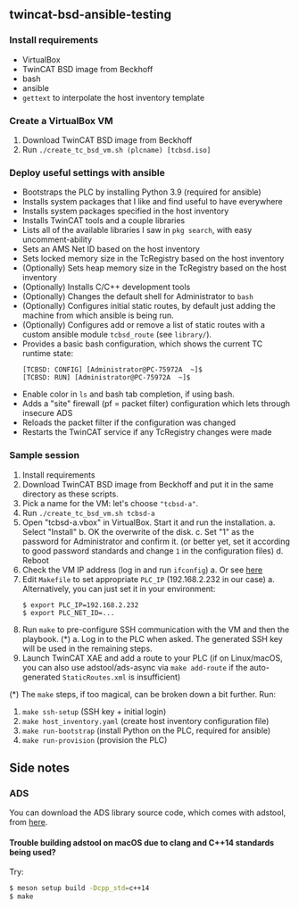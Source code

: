 ## twincat-bsd-ansible-testing

### Install requirements

* VirtualBox
* TwinCAT BSD image from Beckhoff
* bash
* ansible
* ``gettext`` to interpolate the host inventory template

### Create a VirtualBox VM

1. Download TwinCAT BSD image from Beckhoff
2. Run ``./create_tc_bsd_vm.sh (plcname) [tcbsd.iso]``

### Deploy useful settings with ansible

* Bootstraps the PLC by installing Python 3.9 (required for ansible)
* Installs system packages that I like and find useful to have everywhere
* Installs system packages specified in the host inventory
* Installs TwinCAT tools and a couple libraries
* Lists all of the available libraries I saw in `pkg search`, with easy uncomment-ability
* Sets an AMS Net ID based on the host inventory
* Sets locked memory size in the TcRegistry based on the host inventory
* (Optionally) Sets heap memory size in the TcRegistry based on the host inventory
* (Optionally) Installs C/C++ development tools
* (Optionally) Changes the default shell for Administrator to `bash`
* (Optionally) Configures initial static routes, by default just adding the
  machine from which ansible is being run.
* (Optionally) Configures add or remove a list of static routes with a custom
  ansible module ``tcbsd_route`` (see ``library/``).
* Provides a basic bash configuration, which shows the current TC runtime state:
  ```
  [TCBSD: CONFIG] [Administrator@PC-75972A  ~]$
  [TCBSD: RUN] [Administrator@PC-75972A  ~]$
  ```
* Enable color in ``ls`` and bash tab completion, if using bash.
* Adds a "site" firewall (pf = packet filter) configuration which lets through insecure ADS
* Reloads the packet filter if the configuration was changed
* Restarts the TwinCAT service if any TcRegistry changes were made


### Sample session

1. Install requirements
2. Download TwinCAT BSD image from Beckhoff and put it in the same directory as
   these scripts.
3. Pick a name for the VM: let's choose ``"tcbsd-a"``.
4. Run ``./create_tc_bsd_vm.sh tcbsd-a``
5. Open "tcbsd-a.vbox" in VirtualBox. Start it and run the installation.
    a. Select "Install"
    b. OK the overwrite of the disk.
    c. Set "1" as the password for Administrator and confirm it. (or better
        yet, set it according to good password standards and change `1` in the
        configuration files)
    d. Reboot
6. Check the VM IP address (log in and run ``ifconfig``)
    a. Or see [here](https://infosys.beckhoff.com/english.php?content=../content/1033/twincat_bsd/5620035467.html&id=)
7. Edit ``Makefile`` to set appropriate ``PLC_IP`` (192.168.2.232 in our case)
    a. Alternatively, you can just set it in your environment:
    ```
    $ export PLC_IP=192.168.2.232
    $ export PLC_NET_ID=...
    ```
8. Run ``make`` to pre-configure SSH communication with the VM and then the playbook. (*)
    a. Log in to the PLC when asked.  The generated SSH key will be used in the
       remaining steps.
9. Launch TwinCAT XAE and add a route to your PLC (if on Linux/macOS, you can
    also use adstool/ads-async via ``make add-route`` if the auto-generated
    ``StaticRoutes.xml`` is insufficient)

(*) The ``make`` steps, if too magical, can be broken down a bit further.
Run:

1. ``make ssh-setup`` (SSH key + initial login)
2. ``make host_inventory.yaml`` (create host inventory configuration file)
3. ``make run-bootstrap`` (install Python on the PLC, required for ansible)
4. ``make run-provision`` (provision the PLC)


## Side notes

### ADS

You can download the ADS library source code, which comes with adstool, from
[here](https://github.com/Beckhoff/ADS/).

#### Trouble building adstool on macOS due to clang and C++14 standards being used?

Try:
```bash
$ meson setup build -Dcpp_std=c++14
$ make
```
